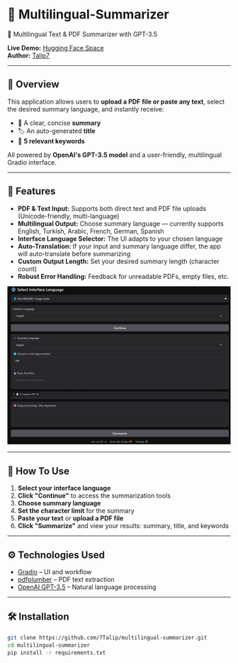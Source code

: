 # 📔 Multilingual-Summarizer
🧠 Multilingual Text & PDF Summarizer with GPT-3.5

**Live Demo:** [Hugging Face Space](https://huggingface.co/spaces/Talip7/multilingual-summarizer)  
**Author:** [Talip7](https://huggingface.co/Talip7)

---

## 🚀 Overview

This application allows users to **upload a PDF file or paste any text**, select the desired summary language, and instantly receive:

- 📄 A clear, concise **summary**  
- 🏷️ An auto-generated **title**  
- 🔑 **5 relevant keywords**

All powered by **OpenAI's GPT-3.5 model** and a user-friendly, multilingual Gradio interface.

---

## 🧰 Features

- **PDF & Text Input:** Supports both direct text and PDF file uploads (Unicode-friendly, multi-language)
- **Multilingual Output:** Choose summary language — currently supports English, Turkish, Arabic, French, German, Spanish
- **Interface Language Selector:** The UI adapts to your chosen language
- **Auto-Translation:** If your input and summary language differ, the app will auto-translate before summarizing
- **Custom Output Length:** Set your desired summary length (character count)
- **Robust Error Handling:** Feedback for unreadable PDFs, empty files, etc.

<img src="demo_screenshot.png" alt="App Screenshot" width="600"/>

---

## 📝 How To Use

1. **Select your interface language**  
2. **Click "Continue"** to access the summarization tools  
3. **Choose summary language**  
4. **Set the character limit** for the summary  
5. **Paste your text** or **upload a PDF file**  
6. **Click "Summarize"** and view your results: summary, title, and keywords

---

## ⚙️ Technologies Used

- [Gradio](https://gradio.app/) – UI and workflow
- [pdfplumber](https://github.com/jsvine/pdfplumber) – PDF text extraction
- [OpenAI GPT-3.5](https://platform.openai.com/docs) – Natural language processing

---

## 🛠️ Installation

```bash
git clone https://github.com/7Talip/multilingual-summarizer.git
cd multilingual-summarizer
pip install -r requirements.txt

